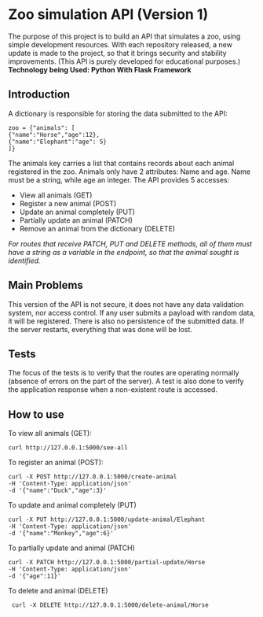 # Zoo simulation API (Version 1)

The purpose of this project is to build an API that simulates a zoo, using simple development resources.
With each repository released, a new update is made to the project, so that it brings security and stability improvements. (This API is purely developed for educational purposes.)
**Technology being Used: Python With Flask Framework**
## Introduction
A dictionary is responsible for storing the data submitted to the API:

    zoo = {"animals": [
    {"name":"Horse","age":12},
    {"name":"Elephant":"age": 5}
    ]}
The animals key carries a list that contains records about each animal registered in the zoo.  Animals only have 2 attributes: Name and age. Name must be a string, while age an integer.
The API provides 5 accesses:

 - View all animals (GET)
 - Register a new animal (POST)
 - Update an animal completely (PUT)
 - Partially update an animal (PATCH)
 - Remove an animal from the dictionary (DELETE)
 
 *For routes that receive PATCH, PUT and DELETE methods, all of them must have a string as a variable in the endpoint, so that the animal sought is identified.*
## Main Problems
This version of the API is not secure, it does not have any data validation system, nor access control. If any user submits a payload with random data, it will be registered. There is also no persistence of the submitted data. If the server restarts, everything that was done will be lost.
## Tests
The focus of the tests is to verify that the routes are operating normally (absence of errors on the part of the server). A test is also done to verify the application response when a non-existent route is accessed.
## How to use
To view all animals (GET):

    curl http://127.0.0.1:5000/see-all
To register an animal (POST):

    curl -X POST http://127.0.0.1:5000/create-animal
    -H 'Content-Type: application/json'
    -d '{"name":"Duck","age":3}'
   
  To update and animal completely (PUT)

    curl -X PUT http://127.0.0.1:5000/update-animal/Elephant
    -H 'Content-Type: application/json'
    -d '{"name":"Monkey","age":6}'
  To partially update and animal (PATCH)
  
    curl -X PATCH http://127.0.0.1:5000/partial-update/Horse
    -H 'Content-Type: application/json'
    -d '{"age":11}'
To delete and animal (DELETE)

     curl -X DELETE http://127.0.0.1:5000/delete-animal/Horse

